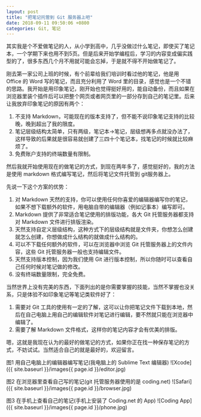 ```yaml
---
layout: post
title: "把笔记托管到 Git 服务器上吧"
date: 2018-09-11 09:50:06 +0800
categories: Git, 笔记
---
```


其实我是个不爱做笔记的人，从小学到高中，几乎没做过什么笔记，即使买了笔记本，一个学期下来也用不到5页。但是后来开始学编程后，学习的内容变成偏实践型的了，很多东西几个月不用就可能会忘掉，于是就不得不开始做笔记了。

刚去第一家公司上班的时候，有个前辈给我们培训时看过他的笔记，他是用 Office 的 Word 写的笔记，而且充分利用了 Word 里的目录，感觉也是一个不错的思路。我开始是用印象笔记，刚开始也觉得挺好用的，能自动备份，而且如果在浏览器里装个插件后可以把整个网页或者网页里的一部分存到自己的笔记里。后来让我放弃印象笔记的原因有两个：

1. 不支持 Markdown，可能现在的版本支持了，但不能不说印象笔记支持的比较晚，晚到超出了我的限度。
2. 笔记层级结构太简单，只有两级，笔记本->笔记，层级想再多点就没办法了，这样导致的后果就是很容易就创建了三四十个笔记本，找笔记的时候就比较麻烦了。
3. 免费账户支持的终端数量有限制。

然后我就开始使用现在的做笔记的方式，到现在两年多了，感觉挺好的，我的方法是使用 markdown 格式编写笔记，然后将笔记文件托管到 git服务器上。

先说一下这个方案的优势：

1. 对 Markdown 天然的支持，你可以使用任何你喜爱的编辑器编写你的笔记，如果不想下载额外的软件，用电脑自带的编辑器（例如记事本）编写即可。
2. Markdown 提供了非常适合笔记使用的排版功能，各大 Git 托管服务器都支持对 Markdown 文件进行排版渲染。
3. 天然支持自定义层级结构，这种方式下的层级结构就是文件夹，你想怎么创建就怎么创建，你想做成什么结构的就做成什么结构的。
4. 可以不下载任何额外的软件，可以在浏览器中浏览 Git 托管服务器上的文件内容，这些 Git 托管服务器一般也支持编辑文件。
5. 天然支持版本控制，因为我们使用 Git 进行版本控制，所以你随时可以查看自己任何时候对笔记做的修改。
6. 没有终端数量限制，完全免费。

当然世界上没有完美的东西，下面列出的是你需要掌握的技能，当然不掌握也没关系，只是体验不如印象笔记等笔记类软件好了：

1. 需要对 Git 工具的使用有一定的了解，这可以让你把笔记文件下载到本地，然后在自己电脑上用自己的编辑软件对笔记进行编辑，要不然就只能在浏览器中编辑了。
2. 需要了解 Markdown 文件格式，这样你的笔记内容才会有优美的排版。

嗯，这就是我现在认为的最好的做笔记的方式，如果你正在找一种保存笔记的方式，不妨试试。当然适合自己的就是最好的，欢迎留言。

图1 用自己电脑上的编辑器编写笔记(我电脑上的 Sublime Text 编辑器)
![Xcode]({{ site.baseurl }}/images{{ page.id }}/editor.jpg)

图2 在浏览器里查看自己写的笔记(git 托管服务器使用的是 coding.net)
![Safari]({{ site.baseurl }}/images{{ page.id }}/browser.jpg)

图3 在手机上查看自己的笔记(手机上安装了 Coding.net 的 App)
![Coding App]({{ site.baseurl }}/images{{ page.id }}/phone.jpg)
